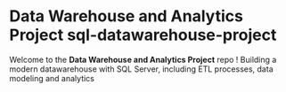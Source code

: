 # Data Warehouse and Analytics Project sql-datawarehouse-project

Welcome to the **Data Warehouse and Analytics Project** repo !
Building a modern datawarehouse with SQL Server, including ETL processes, data modeling and analytics


